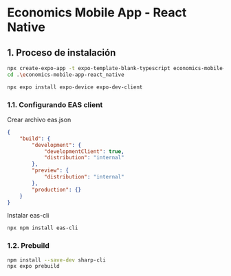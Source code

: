 # Economics Mobile App - React Native

## 1. Proceso de instalación

```sh
npx create-expo-app -t expo-template-blank-typescript economics-mobile-app-react_native
cd .\economics-mobile-app-react_native
```

```sh
npx expo install expo-device expo-dev-client
```

### 1.1. Configurando EAS client

Crear archivo eas.json

```json
{
    "build": {
        "development": {
            "developmentClient": true,
            "distribution": "internal"
        },
        "preview": {
            "distribution": "internal"
        },
        "production": {}
    }
}
```

Instalar eas-cli

```sh
npx npm install eas-cli
```

### 1.2. Prebuild

```sh
npm install --save-dev sharp-cli
npx expo prebuild
```
